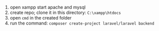 1. open xampp start apache and mysql
2. create repo; clone it in this directory: `C:\xampp\htdocs`
3. open `cmd` in the created folder
4. run the command: `composer create-project laravel/laravel backend` 